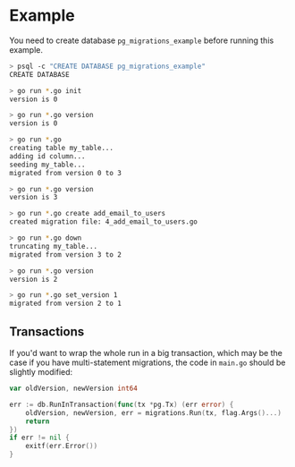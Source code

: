 # Example

You need to create database `pg_migrations_example` before running this example.

```bash
> psql -c "CREATE DATABASE pg_migrations_example"
CREATE DATABASE

> go run *.go init
version is 0

> go run *.go version
version is 0

> go run *.go
creating table my_table...
adding id column...
seeding my_table...
migrated from version 0 to 3

> go run *.go version
version is 3

> go run *.go create add_email_to_users
created migration file: 4_add_email_to_users.go

> go run *.go down
truncating my_table...
migrated from version 3 to 2

> go run *.go version
version is 2

> go run *.go set_version 1
migrated from version 2 to 1
```

## Transactions

If you'd want to wrap the whole run in a big transaction, which may be the case if you have multi-statement migrations, the code in `main.go` should be slightly modified:

```go
var oldVersion, newVersion int64

err := db.RunInTransaction(func(tx *pg.Tx) (err error) {
    oldVersion, newVersion, err = migrations.Run(tx, flag.Args()...)
    return
})
if err != nil {
    exitf(err.Error())
}
```

